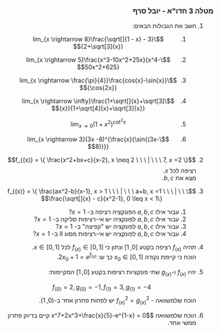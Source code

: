 <style>
    html {
        direction: rtl;
    }
    eqn, table, .katex {
        direction: ltr;
    }
</style>

### מטלה 3 חדו"א - יובל סרף
1. חשב את הגבולות הבאים:  
    1. $$\lim_{x \rightarrow 8}\frac{\sqrt[]{1 - x} - 3}{2+\sqrt[3]{x}}$$  
    <!-- פתרון:   -->

    2. $$\lim_{x \rightarrow 5}\frac{x^3-10x^2+25x}{x^4-50x^2+625}$$  

    3. $$\lim_{x \rightarrow \frac{\pi}{4}}\frac{cos{x}-\sin{x}}{\cos{2x}}$$  

    4. $$\lim_{x \rightarrow \infty}\frac{1+\sqrt[]{x}+\sqrt[3]{x}}{1+\sqrt[4]{x}+\sqrt[3]{x}}$$  

    5. $$\lim_{x \rightarrow 0}(1+x^2)^{\cot^2{x}}$$  

    6. $$\lim_{x \rightarrow 3}(3x -8)^{\frac{x}{\sin{(3x-8)}}}$$  
2. $$f_{(x)} = \{ \frac{x^2+bx+c}{x-2}, x \neq 2 \ \ \ | \ \ \ 7, x =2 \}$$
    רציפה לכל $x$.  
    מצא את $b, c$.  

3. $$f_{(x)} = \{ \frac{ax^2-b}{x-1}, x > 1 \ \ \ | \ \ \ a+b, x =1 \ \ \ | \ \ \ \frac{\sqrt[]{x} - c}{x^2-1}, 0 \leq x < 1\}$$
    1. עבור אילו $a, b, c$ הפונקציה רציפה ב- $x=1$?
    2. עבור אילו $a, b, c$ לפונקציה יש אי-רציפות סליקה ב- $x=1$?
    3. עבור אילו $a, b, c$ לפונקציה יש "קפיצה" ב- $x=1$?
    4. עבור אילו $a, b, c$ לפונקציה יש אי-רציפות מסוג II ב- $x=1$?

4. תהיה $f_{(x)}$ רציפה בקטע $[0, 1]$ ונתון כי $f_{(x)}\in[0, 1]$ לכל $x\in [0, 1]$.  
הוכח כי קיימת נקודה $x_0\in [0, 1]$ כך ש: $2x_0+1 = e^{f_{(x)}}$.

5. יהיו $f_{(x)}$ ו-$g_{(x)}$ שתי פונקציות רציפות בקטע $[0, 1]$ המקיימות:  

    $$f_{(0)} = 2, g_{(0)} = -1, f_{(1)} = 3, g_{(1)} = -4$$
    הוכח שלמשוואה - $f^2_{(x)}=g^2_{(x)}$ יש לפחות פתרון אחד ב-$(0,1)$.

6. הוכח שלמשוואה $x^7+2x^3+\frac{x}{5}-e^{1-x} = 0$ קיים בדיוק פתרון ממשי אחד.